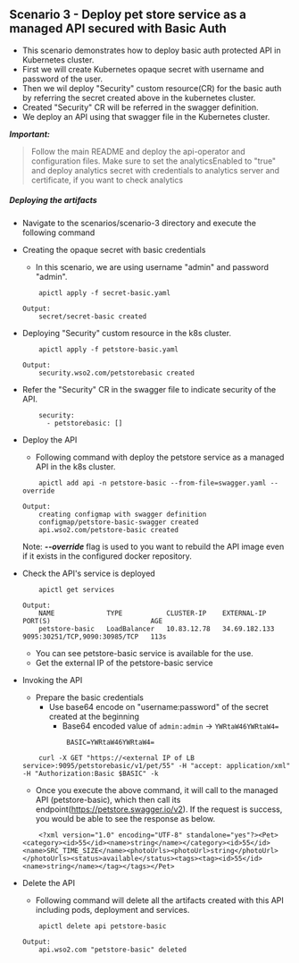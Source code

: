 ## Scenario 3 - Deploy pet store service as a managed API secured with Basic Auth

- This scenario demonstrates how to deploy basic auth protected API in Kubernetes cluster.
- First we will create Kubernetes opaque secret with username and password of the user.
- Then we wil deploy "Security" custom resource(CR) for the basic auth by referring the secret created above in the kubernetes cluster.
- Created "Security" CR will be referred in the swagger definition.
- We deploy an API using that swagger file in the Kubernetes cluster.

***Important:***
> Follow the main README and deploy the api-operator and configuration files. Make sure to set the analyticsEnabled to "true" and deploy analytics secret with credentials to analytics server and certificate, if you want to check analytics
 
 ##### Deploying the artifacts

- Navigate to the scenarios/scenario-3 directory and execute the following command

- Creating the opaque secret with basic credentials
    - In this scenario, we are using username "admin" and password "admin".
    ```$xslt
        apictl apply -f secret-basic.yaml
    
    Output:
        secret/secret-basic created
    ```
- Deploying "Security" custom resource in the k8s cluster.<br /> 
    ```$xslt
        apictl apply -f petstore-basic.yaml
    
    Output:
        security.wso2.com/petstorebasic created
    ```
    
- Refer the "Security" CR in the swagger file to indicate security of the API.
    ```$xslt
        security:
          - petstorebasic: []
    ```
- Deploy the API <br /> 
    - Following command with deploy the petstore service as a managed API in the k8s cluster.
    
    ```
        apictl add api -n petstore-basic --from-file=swagger.yaml --override
    
    Output:
        creating configmap with swagger definition
        configmap/petstore-basic-swagger created
        api.wso2.com/petstore-basic created
    ```
    Note: ***--override*** flag is used to you want to rebuild the API image even if it exists in the configured docker repository.
- Check the API's service is deployed<br />
    ```
        apictl get services
    
    Output:
        NAME             TYPE           CLUSTER-IP    EXTERNAL-IP     PORT(S)                         AGE
        petstore-basic   LoadBalancer   10.83.12.78   34.69.182.133   9095:30251/TCP,9090:30985/TCP   113s
    ```
    - You can see petstore-basic service is available for the use.
    - Get the external IP of the petstore-basic service
 
- Invoking the API
    - Prepare the basic credentials
        - Use base64 encode on "username:password" of the secret created at the beginning
            - Base64 encoded value of `admin:admin` -> `YWRtaW46YWRtaW4=`
                ```
                 BASIC=YWRtaW46YWRtaW4=
                ```
   
    ```
        curl -X GET "https://<external IP of LB service>:9095/petstorebasic/v1/pet/55" -H "accept: application/xml" -H "Authorization:Basic $BASIC" -k
    ```    
    - Once you execute the above command, it will call to the managed API (petstore-basic), which then call its endpoint(https://petstore.swagger.io/v2). If the request is success, you would be able to see the response as below.
    ```
        <?xml version="1.0" encoding="UTF-8" standalone="yes"?><Pet><category><id>55</id><name>string</name></category><id>55</id><name>SRC_TIME_SIZE</name><photoUrls><photoUrl>string</photoUrl></photoUrls><status>available</status><tags><tag><id>55</id><name>string</name></tag></tags></Pet>
    ```
     
- Delete the  API <br /> 
    - Following command will delete all the artifacts created with this API including pods, deployment and services.

    ```
        apictl delete api petstore-basic
    
    Output:
        api.wso2.com "petstore-basic" deleted
    ```